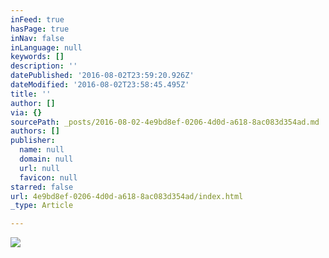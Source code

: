 ```yaml
---
inFeed: true
hasPage: true
inNav: false
inLanguage: null
keywords: []
description: ''
datePublished: '2016-08-02T23:59:20.926Z'
dateModified: '2016-08-02T23:58:45.495Z'
title: ''
author: []
via: {}
sourcePath: _posts/2016-08-02-4e9bd8ef-0206-4d0d-a618-8ac083d354ad.md
authors: []
publisher:
  name: null
  domain: null
  url: null
  favicon: null
starred: false
url: 4e9bd8ef-0206-4d0d-a618-8ac083d354ad/index.html
_type: Article

---
```

![](https://the-grid-user-content.s3-us-west-2.amazonaws.com/88ff57ea-cb5d-4e40-a948-04719e1add4d.jpg)